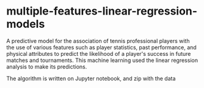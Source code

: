 # multiple-features-linear-regression-models
A predictive model for the association of tennis professional players with the use of various features such as player statistics, past performance, and physical attributes to predict the likelihood of a player's success in future matches and tournaments. This machine learning used the linear regression analysis to make its predictions. 


The algorithm is written on Jupyter notebook, and zip with the data
